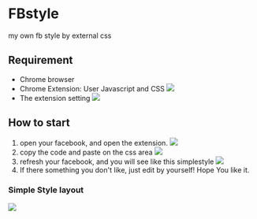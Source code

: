 # FBstyle
my own fb style by external css

## Requirement
-   Chrome browser
-   Chrome Extension: User Javascript and CSS
    ![](https://i.imgur.com/cOjisSg.png)
-   The extension setting
    ![](https://i.imgur.com/eRnnbet.png)

## How to start
1.  open your facebook, and open the extension.
    ![](https://i.imgur.com/wl1NdbV.png)
2.  copy the code and paste on the css area
    ![](https://i.imgur.com/4wQnDai.png)
3.  refresh your facebook, and you will see like this
    simplestyle
    ![](https://i.imgur.com/fm7CxvF.png)
4.  If there something you don't like, just edit by yourself!
    Hope You like it.


### Simple Style layout
![](https://i.imgur.com/fm7CxvF.png)
